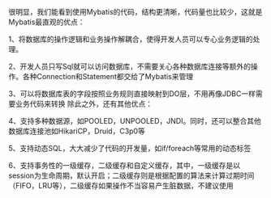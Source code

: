 很明显，我们能看到使用Mybatis的代码，结构更清晰，代码量也比较少，这就是Mybatis最直观的优点： 

1、将数据库的操作逻辑和业务操作解耦合，使得开发人员可以专心业务逻辑的处理。 

2、开发人员只写Sql就可以访问数据库，不需要关心各种数据库连接等额外的操作。各种Connection和Statement都交给了Mybatis来管理 

3、可以将数据库表的字段按照业务规则直接映射到DO层，不用再像JDBC一样需要业务代码来转换 除此之外，还有其他优点： 

4、支持多种数据源，如POOLED，UNPOOLED，JNDI。同时，还可以整合其他数据库连接池如HikariCP，Druid，C3p0等 

5、支持动态SQL，大大减少了代码的开发量，如if/foreach等常用的动态标签 

6、支持事务性的一级缓存，二级缓存和自定义缓存，其中，一级缓存是以session为生命周期，默认开启；二级缓存则是根据配置的算法来计算过期时间（FIFO，LRU等），二级缓存如果操作不当容易产生脏数据，不建议使用 